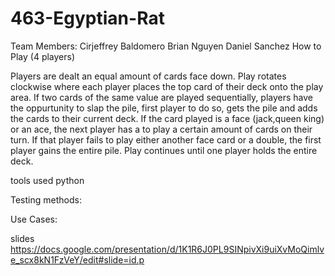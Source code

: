 # 463-Egyptian-Rat

Team Members:
Cirjeffrey Baldomero
Brian Nguyen
Daniel Sanchez
How to Play (4 players)

Players are dealt an equal amount of cards face down. Play rotates clockwise where each player places the top card of their deck onto the play area. If two cards of the same value are played sequentially, players have the oppurtunity to slap the pile, first player to do so, gets the pile and adds the cards to their current deck. If the card played is a face (jack,queen king) or an ace, the next player has a to play a certain amount of cards on their turn. If that player fails to play either another face card or a double, the first player gains the entire pile. Play continues until one player holds the entire deck. 
  
tools used 
python

Testing methods:

Use Cases:


slides 
https://docs.google.com/presentation/d/1K1R6J0PL9SINpivXi9uiXvMoQimlve_scx8kN1FzVeY/edit#slide=id.p
